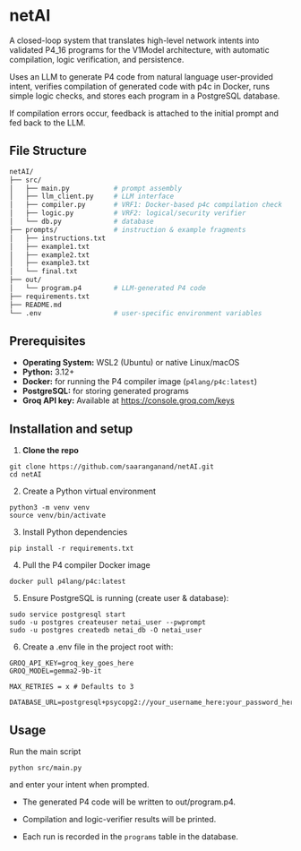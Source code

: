 # netAI

A closed-loop system that translates high-level network intents into validated P4_16 programs for the V1Model architecture, with automatic compilation, logic verification, and persistence.

Uses an LLM to generate P4 code from natural language user-provided intent, verifies compilation of generated code with p4c in Docker, runs simple logic checks, and stores each program in a PostgreSQL database.

If compilation errors occur, feedback is attached to the initial prompt and fed back to the LLM.

## File Structure

```bash
netAI/
├── src/
│   ├── main.py           # prompt assembly
│   ├── llm_client.py     # LLM interface
│   ├── compiler.py       # VRF1: Docker-based p4c compilation check
│   ├── logic.py          # VRF2: logical/security verifier
│   └── db.py             # database
├── prompts/              # instruction & example fragments
│   ├── instructions.txt
│   ├── example1.txt
│   ├── example2.txt
│   ├── example3.txt
│   └── final.txt
├── out/                  
│   └── program.p4        # LLM-generated P4 code
├── requirements.txt
├── README.md
└── .env                  # user-specific environment variables
```

## Prerequisites

- **Operating System:** WSL2 (Ubuntu) or native Linux/macOS  
- **Python:** 3.12+  
- **Docker:** for running the P4 compiler image (`p4lang/p4c:latest`)  
- **PostgreSQL:** for storing generated programs
- **Groq API key:** Available at https://console.groq.com/keys

## Installation and setup

1. **Clone the repo**

```
git clone https://github.com/saaranganand/netAI.git
cd netAI
```

2. Create a Python virtual environment

```
python3 -m venv venv
source venv/bin/activate
```

3. Install Python dependencies

```
pip install -r requirements.txt
```

4. Pull the P4 compiler Docker image

```
docker pull p4lang/p4c:latest
```

5. Ensure PostgreSQL is running (create user & database):

```
sudo service postgresql start
sudo -u postgres createuser netai_user --pwprompt
sudo -u postgres createdb netai_db -O netai_user
```

6. Create a .env file in the project root with:
```env
GROQ_API_KEY=groq_key_goes_here
GROQ_MODEL=gemma2-9b-it

MAX_RETRIES = x # Defaults to 3

DATABASE_URL=postgresql+psycopg2://your_username_here:your_password_here@localhost/netai_db
```

## Usage

Run the main script

```
python src/main.py
```

and enter your intent when prompted.

- The generated P4 code will be written to out/program.p4.

- Compilation and logic-verifier results will be printed.

- Each run is recorded in the `programs` table in the database.
